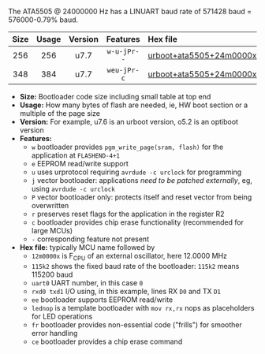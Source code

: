 The ATA5505 @ 24000000 Hz has a LINUART baud rate of 571428 baud = 576000-0.79% baud.

|Size|Usage|Version|Features|Hex file|
|:-:|:-:|:-:|:-:|:--|
|256|256|u7.7|`w-u-jPr--`|[urboot+ata5505+24m0000x++576k0_uart0_rxa0_txa1_lednop_fr.hex](https://raw.githubusercontent.com/stefanrueger/urboot.hex/main/mcus/ata5505/external_oscillator/fcpu+24m0000_Hz/br++576k0_bps/urboot+ata5505+24m0000x++576k0_uart0_rxa0_txa1_lednop_fr.hex)|
|348|384|u7.7|`weu-jPr-c`|[urboot+ata5505+24m0000x++576k0_uart0_rxa0_txa1_ee_lednop_fr_ce.hex](https://raw.githubusercontent.com/stefanrueger/urboot.hex/main/mcus/ata5505/external_oscillator/fcpu+24m0000_Hz/br++576k0_bps/urboot+ata5505+24m0000x++576k0_uart0_rxa0_txa1_ee_lednop_fr_ce.hex)|

- **Size:** Bootloader code size including small table at top end
- **Usage:** How many bytes of flash are needed, ie, HW boot section or a multiple of the page size
- **Version:** For example, u7.6 is an urboot version, o5.2 is an optiboot version
- **Features:**
  + `w` bootloader provides `pgm_write_page(sram, flash)` for the application at `FLASHEND-4+1`
  + `e` EEPROM read/write support
  + `u` uses urprotocol requiring `avrdude -c urclock` for programming
  + `j` vector bootloader: applications *need to be patched externally*, eg, using `avrdude -c urclock`
  + `P` vector bootloader only: protects itself and reset vector from being overwritten
  + `r` preserves reset flags for the application in the register R2
  + `c` bootloader provides chip erase functionality (recommended for large MCUs)
  + `-` corresponding feature not present
- **Hex file:** typically MCU name followed by
  + `12m0000x` is F<sub>CPU</sub> of an external oscillator, here 12.0000 MHz
  + `115k2` shows the fixed baud rate of the bootloader: `115k2` means 115200 baud
  + `uart0` UART number, in this case `0`
  + `rxd0 txd1` I/O using, in this example, lines RX `D0` and TX `D1`
  + `ee` bootloader supports EEPROM read/write
  + `lednop` is a template bootloader with `mov rx,rx` nops as placeholders for LED operations
  + `fr` bootloader provides non-essential code ("frills") for smoother error handling
  + `ce` bootloader provides a chip erase command
